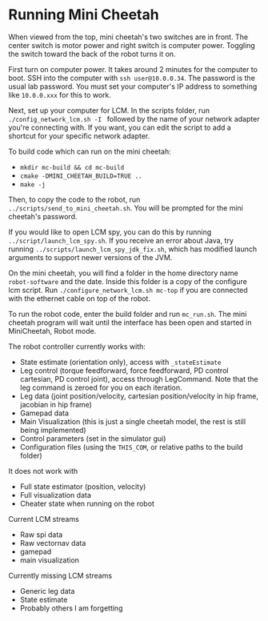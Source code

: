 # Running Mini Cheetah

When viewed from the top, mini cheetah's two switches are in front.  The center switch is motor power and right switch is computer power.  Toggling the switch toward the back of the robot turns it on.

First turn on computer power.  It takes around 2 minutes for the computer to boot.
SSH into the computer with `ssh user@10.0.0.34`.  The password is the usual lab password.  You must set your computer's IP address to something like `10.0.0.xxx` for this to work.

Next, set up your computer for LCM.  In the scripts folder, run `./config_network_lcm.sh -I ` followed by the name of your network adapter you're connecting with.  If you want, you can edit the script to add a shortcut for your specific network adapter.

To build code which can run on the mini cheetah:

- `mkdir mc-build && cd mc-build`
- `cmake -DMINI_CHEETAH_BUILD=TRUE ..`
- `make -j`

Then, to copy the code to the robot, run `../scripts/send_to_mini_cheetah.sh`.  You will be prompted for the mini cheetah's password.

If you would like to open LCM spy, you can do this by running `../script/launch_lcm_spy.sh`.  If you receive an error about Java, try running `../scripts/launch_lcm_spy_jdk_fix.sh`, which has modified launch arguments to support newer versions of the JVM.

On the mini cheetah, you will find a folder in the home directory name `robot-software` and the date.  Inside this folder is a copy of the configure lcm script.  Run `./configure_network_lcm.sh mc-top` if you are connected with the ethernet cable on top of the robot.

To run the robot code, enter the build folder and run `mc_run.sh`.  The mini cheetah program will wait until the interface has been open and started in MiniCheetah, Robot mode.

The robot controller currently works with:

- State estimate (orientation only), access with `_stateEstimate`
- Leg control (torque feedforward, force feedforward, PD control cartesian, PD control joint), access through LegCommand.  Note that the leg command is zeroed for you on each iteration.
- Leg data (joint position/velocity, cartesian position/velocity in hip frame, jacobian in hip frame)
- Gamepad data
- Main Visualization (this is just a single cheetah model, the rest is still being implemented)
- Control parameters (set in the simulator gui)
- Configuration files (using the `THIS_COM`, or relative paths to the build folder)


It does not work with
- Full state estimator (position, velocity)
- Full visualization data
- Cheater state when running on the robot

Current LCM streams
- Raw spi data
- Raw vectornav data
- gamepad
- main visualization

Currently missing LCM streams
- Generic leg data
- State estimate
- Probably others I am forgetting

